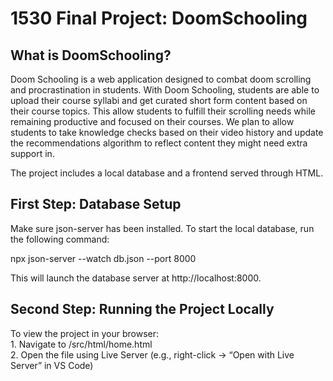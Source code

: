 
# 1530 Final Project: DoomSchooling

## What is DoomSchooling?

Doom Schooling is a web application designed to combat doom scrolling and procrastination in students.
With Doom Schooling, students are able to upload their course syllabi and get curated short form content based on their course topics.
This allow students to fulfill their scrolling needs while remaining productive and focused on their courses.
We plan to allow students to take knowledge checks based on their video history and update the recommendations algorithm 
to reflect content they might need extra support in.

The project includes a local database and a frontend served through HTML.



## First Step: Database Setup

Make sure json-server has been installed.
To start the local database, run the following command:

npx json-server --watch db.json --port 8000

This will launch the database server at http://localhost:8000.



## Second Step: Running the Project Locally

To view the project in your browser:\
	1.	Navigate to /src/html/home.html\
	2.	Open the file using Live Server (e.g., right-click → “Open with Live Server” in VS Code)


